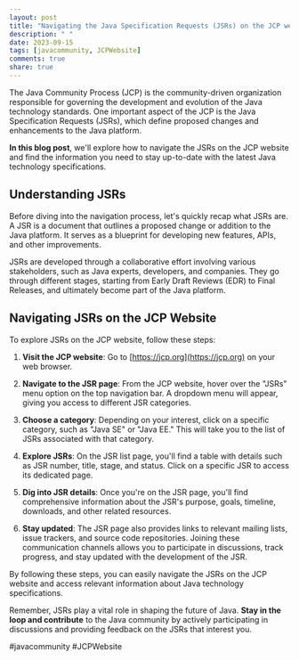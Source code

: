 ```yaml
---
layout: post
title: "Navigating the Java Specification Requests (JSRs) on the JCP website"
description: " "
date: 2023-09-15
tags: [javacommunity, JCPWebsite]
comments: true
share: true
---
```


The Java Community Process (JCP) is the community-driven organization responsible for governing the development and evolution of the Java technology standards. One important aspect of the JCP is the Java Specification Requests (JSRs), which define proposed changes and enhancements to the Java platform.

**In this blog post**, we'll explore how to navigate the JSRs on the JCP website and find the information you need to stay up-to-date with the latest Java technology specifications.

## Understanding JSRs

Before diving into the navigation process, let's quickly recap what JSRs are. A JSR is a document that outlines a proposed change or addition to the Java platform. It serves as a blueprint for developing new features, APIs, and other improvements.

JSRs are developed through a collaborative effort involving various stakeholders, such as Java experts, developers, and companies. They go through different stages, starting from Early Draft Reviews (EDR) to Final Releases, and ultimately become part of the Java platform.

## Navigating JSRs on the JCP Website

To explore JSRs on the JCP website, follow these steps:

1. **Visit the JCP website**: Go to [https://jcp.org](https://jcp.org) on your web browser.

2. **Navigate to the JSR page**: From the JCP website, hover over the "JSRs" menu option on the top navigation bar. A dropdown menu will appear, giving you access to different JSR categories.

3. **Choose a category**: Depending on your interest, click on a specific category, such as "Java SE" or "Java EE." This will take you to the list of JSRs associated with that category.

4. **Explore JSRs**: On the JSR list page, you'll find a table with details such as JSR number, title, stage, and status. Click on a specific JSR to access its dedicated page.

5. **Dig into JSR details**: Once you're on the JSR page, you'll find comprehensive information about the JSR's purpose, goals, timeline, downloads, and other related resources.

6. **Stay updated**: The JSR page also provides links to relevant mailing lists, issue trackers, and source code repositories. Joining these communication channels allows you to participate in discussions, track progress, and stay updated with the development of the JSR.

By following these steps, you can easily navigate the JSRs on the JCP website and access relevant information about Java technology specifications.

Remember, JSRs play a vital role in shaping the future of Java. **Stay in the loop and contribute** to the Java community by actively participating in discussions and providing feedback on the JSRs that interest you.

#javacommunity #JCPWebsite